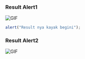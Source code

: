 ### Result Alert1
<img align="center" fit="fill" alt="GIF" src="https://github.com/Shuichi126/Dialog-Alert/blob/main/vid/alert1.gif" />

```js
alert("Result nya kayak begini");
```

### Result Alert2
<img align="center" fit="fill" alt="GIF" src="https://github.com/Shuichi126/Dialog-Alert/blob/main/vid/alert2.gif" />
